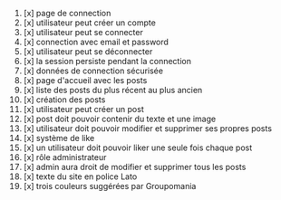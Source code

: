 1.  [x] page de connection
2.  [x] utilisateur peut créer un compte
3.  [x] utilisateur peut se connecter
4.  [x] connection avec email et password
5.  [x] utilisateur peut se déconnecter
6.  [x] la session persiste pendant la connection
7.  [x] données de connection sécurisée
8.  [x] page d'accueil avec les posts
9.  [x] liste des posts du plus récent au plus ancien
10. [x] création des posts
11. [x] utilisateur peut créer un post
12. [x] post doit pouvoir contenir du texte et une image
13. [x] utilisateur doit pouvoir modifier et supprimer ses propres posts
14. [x] système de like
15. [x] un utilisateur doit pouvoir liker une seule fois chaque post
16. [x] rôle administrateur
17. [x] admin aura droit de modifier et supprimer tous les posts
18. [x] texte du site en police Lato
19. [x] trois couleurs suggérées par Groupomania
